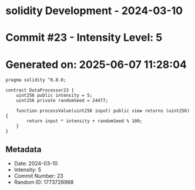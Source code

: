 ﻿# solidity Development - 2024-03-10
# Commit #23 - Intensity Level: 5
# Generated on: 2025-06-07 11:28:04
```solidity
pragma solidity ^0.8.0;

contract DataProcessor23 {
    uint256 public intensity = 5;
    uint256 private randomSeed = 24477;

    function processValue(uint256 input) public view returns (uint256) {
        return input * intensity + randomSeed % 100;
    }
}
```
## Metadata
- Date: 2024-03-10
- Intensity: 5
- Commit Number: 23
- Random ID: 1773728968
